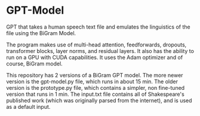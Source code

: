# GPT-Model

GPT that takes a human speech text file and emulates the linguistics of the file using the BiGram Model.

The program makes use of multi-head attention, feedforwards, dropouts, transformer blocks, layer norms, and residual layers.
It also has the ability to run on a GPU with CUDA capabilities. It uses the Adam optimizer and of course, BiGram model.

This repository has 2 versions of a BiGram GPT model. The more newer version is the gpt-model.py file, which runs in about 15 min.
The older version is the prototype.py file, which contains a simpler, non fine-tuned version that runs in 1 min. The input.txt
file contains all of Shakespeare's published work (which was originally parsed from the internet), and is used as a default input.
